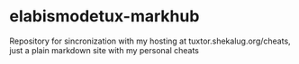 elabismodetux-markhub
=====================

Repository for sincronization with my hosting at tuxtor.shekalug.org/cheats, just a plain markdown site with my personal cheats

